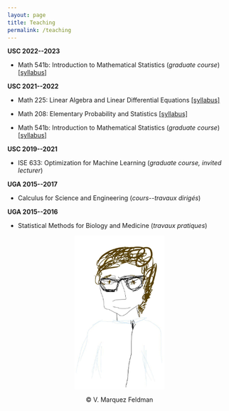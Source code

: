 ```yaml
---
layout: page
title: Teaching
permalink: /teaching
---
```

  
  
__USC 2022--2023__  

* Math 541b: Introduction to Mathematical Statistics (_graduate course_)  
[[syllabus]](assets/teaching/Syllabus-M541b-F2022.pdf)  
  
__USC 2021--2022__  

* Math 225: Linear Algebra and Linear Differential Equations
[[syllabus]](assets/teaching/Syllabus-M225-Su2022.pdf)  
  
* Math 208: Elementary Probability and Statistics
[[syllabus]](assets/teaching/Syllabus-M208-S2022.pdf)  
  
* Math 541b: Introduction to Mathematical Statistics (_graduate course_)  
[[syllabus]](assets/teaching/Syllabus-M541b-F2021.pdf)  


__USC 2019--2021__  

* ISE 633: Optimization for Machine Learning (_graduate course, invited lecturer_)  


__UGA 2015--2017__  

* Calculus for Science and Engineering (_cours--travaux dirigés_)  


__UGA 2015--2016__  

* Statistical Methods for Biology and Medicine (_travaux pratiques_)  

<p align = "center">
<img src="sketch_vicky.jpg" alt="Sketch by Vicky" width="40%" align="center" hspace="20">  
</p>  
<p align = "center">
&copy; V. Marquez Feldman
</p>  